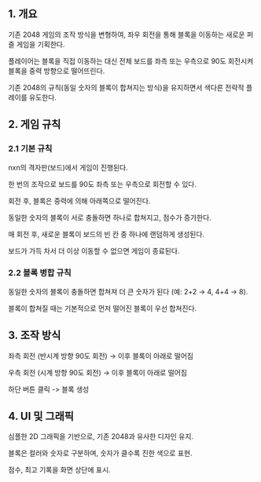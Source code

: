## 1. 개요
기존 2048 게임의 조작 방식을 변형하여, 좌우 회전을 통해 블록을 이동하는 새로운 퍼즐 게임을 기획한다.

플레이어는 블록을 직접 이동하는 대신 전체 보드를 좌측 또는 우측으로 90도 회전시켜 블록을 중력 방향으로 떨어뜨린다.

기존 2048의 규칙(동일 숫자의 블록이 합쳐지는 방식)을 유지하면서 색다른 전략적 플레이를 유도한다.



## 2. 게임 규칙

### 2.1 기본 규칙
nxn의 격자판(보드)에서 게임이 진행된다.

한 번의 조작으로 보드를 90도 좌측 또는 우측으로 회전할 수 있다.

회전 후, 블록은 중력에 의해 아래쪽으로 떨어진다.

동일한 숫자의 블록이 서로 충돌하면 하나로 합쳐지고, 점수가 증가한다.

매 회전 후, 새로운 블록이 보드의 빈 칸 중 하나에 랜덤하게 생성된다.

보드가 가득 차서 더 이상 이동할 수 없으면 게임이 종료된다.


### 2.2 블록 병합 규칙

동일한 숫자의 블록이 충돌하면 합쳐져 더 큰 숫자가 된다 (예: 2+2 → 4, 4+4 → 8).

블록이 합쳐질 때는 기본적으로 먼저 떨어진 블록이 우선 합쳐진다.



## 3. 조작 방식

좌측 회전 (반시계 방향 90도 회전) → 이후 블록이 아래로 떨어짐

우측 회전 (시계 방향 90도 회전) → 이후 블록이 아래로 떨어짐

하단 버튼 클릭 -> 블록 생성



## 4. UI 및 그래픽

심플한 2D 그래픽을 기반으로, 기존 2048과 유사한 디자인 유지.

블록은 컬러와 숫자로 구분하며, 숫자가 클수록 진한 색으로 표현.

점수, 최고 기록을 화면 상단에 표시.



